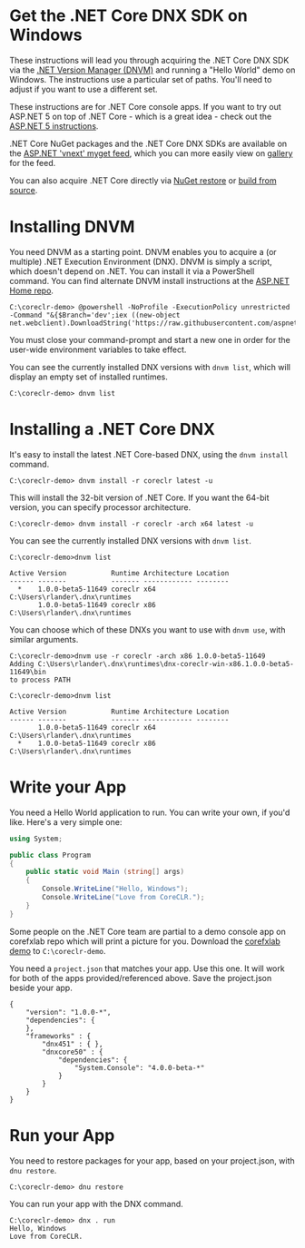 Get the .NET Core DNX SDK on Windows
====================================

These instructions will lead you through acquiring the .NET Core DNX SDK via the [.NET Version Manager (DNVM)](https://github.com/aspnet/dnvm)  and running a "Hello World" demo on Windows. The instructions use a particular set of paths. You'll need to adjust if you want to use a different set.

These instructions are for .NET Core console apps. If you want to try out ASP.NET 5 on top of .NET Core - which is a great idea - check out the [ASP.NET 5 instructions](https://github.com/aspnet/home).

.NET Core NuGet packages and the .NET Core DNX SDKs are available on the [ASP.NET 'vnext' myget feed](https://www.myget.org/F/aspnetvnext), which you can more easily view on [gallery](https://www.myget.org/gallery/aspnetvnext) for the feed.

You can also acquire .NET Core directly via [NuGet restore](get-coreclr-windows.md) or [build from source](windows-instructions.md). 

Installing DNVM
===============

You need DNVM as a starting point. DNVM enables you to acquire a (or multiple) .NET Execution Environment (DNX). DNVM is simply a script, which doesn't depend on .NET. You can install it via a PowerShell command. You can find alternate DNVM install instructions at the [ASP.NET Home repo](https://github.com/aspnet/home).

	C:\coreclr-demo> @powershell -NoProfile -ExecutionPolicy unrestricted -Command "&{$Branch='dev';iex ((new-object net.webclient).DownloadString('https://raw.githubusercontent.com/aspnet/Home/dev/dnvminstall.ps1'))}"

You must close your command-prompt and start a new one in order for the user-wide environment variables to take effect.

You can see the currently installed DNX versions with `dnvm list`, which will display an empty set of installed runtimes.

	C:\coreclr-demo> dnvm list

Installing a .NET Core DNX
==========================

It's easy to install the latest .NET Core-based DNX, using the ```dnvm install``` command. 

	C:\coreclr-demo> dnvm install -r coreclr latest -u

This will install the 32-bit version of .NET Core. If you want the 64-bit version, you can specify processor architecture.

	C:\coreclr-demo> dnvm install -r coreclr -arch x64 latest -u

You can see the currently installed DNX versions with `dnvm list`.

	C:\coreclr-demo>dnvm list

	Active Version           Runtime Architecture Location
	------ -------           ------- ------------ --------
	  *    1.0.0-beta5-11649 coreclr x64          C:\Users\rlander\.dnx\runtimes
	       1.0.0-beta5-11649 coreclr x86          C:\Users\rlander\.dnx\runtimes

You can choose which of these DNXs you want to use with `dnvm use`, with similar arguments.

	C:\coreclr-demo>dnvm use -r coreclr -arch x86 1.0.0-beta5-11649
	Adding C:\Users\rlander\.dnx\runtimes\dnx-coreclr-win-x86.1.0.0-beta5-11649\bin
	to process PATH

	C:\coreclr-demo>dnvm list

	Active Version           Runtime Architecture Location
	------ -------           ------- ------------ --------
	       1.0.0-beta5-11649 coreclr x64          C:\Users\rlander\.dnx\runtimes
	  *    1.0.0-beta5-11649 coreclr x86          C:\Users\rlander\.dnx\runtimes

Write your App
==============

You need a Hello World application to run. You can write your own, if you'd like. Here's a very simple one:

```csharp
using System;

public class Program
{
    public static void Main (string[] args)
    {
        Console.WriteLine("Hello, Windows");
        Console.WriteLine("Love from CoreCLR.");
    }   
} 
```

Some people on the .NET Core team are partial to a demo console app on corefxlab repo which will print a picture for you. Download the [corefxlab demo](https://raw.githubusercontent.com/dotnet/corefxlab/master/demos/CoreClrConsoleApplications/HelloWorld/HelloWorld.cs) to ```C:\coreclr-demo```.

You need a `project.json` that matches your app. Use this one. It will work for both of the apps provided/referenced above. Save the project.json beside your app.

```
{
    "version": "1.0.0-*",
    "dependencies": {
    },
    "frameworks" : {
        "dnx451" : { },
        "dnxcore50" : {
            "dependencies": {
                "System.Console": "4.0.0-beta-*"
            }
        }
    }
}
```

Run your App
============

You need to restore packages for your app, based on your project.json, with `dnu restore`.

	C:\coreclr-demo> dnu restore

You can run your app with the DNX command.

	C:\coreclr-demo> dnx . run
	Hello, Windows
	Love from CoreCLR.